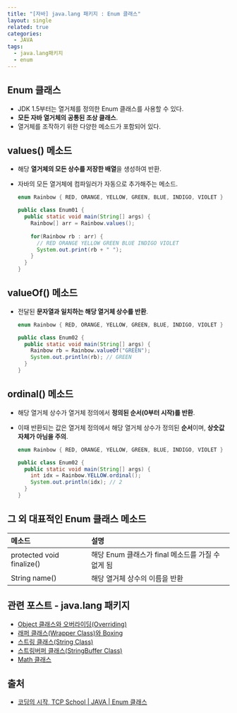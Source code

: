 ```yaml
---
title: "[자바] java.lang 패키지 : Enum 클래스"
layout: single
related: true
categories:
  - JAVA
tags:
  - java.lang패키지
  - enum
---
```


## Enum 클래스
- JDK 1.5부터는 열거체를 정의한 Enum 클래스를 사용할 수 있다.
- **모든 자바 열거체의 공통된 조상 클래스**.
- 열거체를 조작하기 위한 다양한 메소드가 포함되어 있다.

## values() 메소드
- 해당 **열거체의 모든 상수를 저장한 배열**을 생성하여 반환.
- 자바의 모든 열거체에 컴파일러가 자동으로 추가해주는 메소드.

  ```java
  enum Rainbow { RED, ORANGE, YELLOW, GREEN, BLUE, INDIGO, VIOLET }
  
  public class Enum01 {
    public static void main(String[] args) {
      Rainbow[] arr = Rainbow.values();
      
      for(Rainbow rb : arr) {
        // RED ORANGE YELLOW GREEN BLUE INDIGO VIOLET 
        System.out.print(rb + " ");
      }
    }
  }
  ```
  
## valueOf() 메소드
- 전달된 **문자열과 일치하는 해당 열거체 상수를 반환**.

  ```java
  enum Rainbow { RED, ORANGE, YELLOW, GREEN, BLUE, INDIGO, VIOLET }
  
  public class Enum02 {
    public static void main(String[] args) {
      Rainbow rb = Rainbow.valueOf("GREEN");
      System.out.println(rb); // GREEN
    }
  }
  ```
  
## ordinal() 메소드
- 해당 열거체 상수가 열거체 정의에서 **정의된 순서(0부터 시작)를 반환**.
- 이때 반환되는 값은 열거체 정의에서 해당 열거체 상수가 정의된 **순서**이며, **상숫값 자체가 아님을 주의**.

  ```java
  enum Rainbow { RED, ORANGE, YELLOW, GREEN, BLUE, INDIGO, VIOLET }
  
  public class Enum02 {
    public static void main(String[] args) {
      int idx = Rainbow.YELLOW.ordinal();
      System.out.println(idx); // 2
    }
  }
  ```
  
## 그 외 대표적인 Enum 클래스 메소드

  | 메소드 | 설명 |
  |:------|:------|
  | protected void finalize() | 해당 Enum 클래스가 final 메소드를 가질 수 없게 됨 |
  | String name() | 해당 열거체 상수의 이름을 반환 |
  
## 관련 포스트 - java.lang 패키지
- [Object 클래스와 오버라이딩(Overriding)](https://seo2021.github.io/java/programmers-lectures/java-intermediate-object-class/)
- [래퍼 클래스(Wrapper Class)와 Boxing](https://seo2021.github.io/java/programmers-lectures/java-intermediate-wrapper-class-and-boxing/)
- [스트링 클래스(String Class)](https://seo2021.github.io/java/programmers-lectures/java-intermediate-string-class/)
- [스트링버퍼 클래스(StringBuffer Class)](https://seo2021.github.io/java/programmers-lectures/java-intermediate-stringbuffer-class/)
- [Math 클래스](https://seo2021.github.io/java/programmers-lectures/java-intermediate-math-class/)

## 출처
- [코딩의 시작, TCP School \| JAVA \| Enum 클래스](https://www.tcpschool.com/java/java_api_enum)
